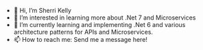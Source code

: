 - 👋 Hi, I’m Sherri Kelly
- 👀 I’m interested in learning more about .Net 7 and Microservices
- 🌱 I’m currently learning and implementing .Net 6 and various architecture patterns for APIs and Microservices. 
- 📫 How to reach me: Send me a message here!

<!---
skellyapi/skellyapi is a ✨ special ✨ repository because its `README.md` (this file) appears on your GitHub profile.
You can click the Preview link to take a look at your changes.
--->

